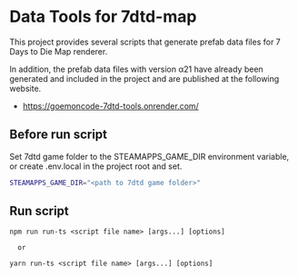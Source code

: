 # Data Tools for 7dtd-map

This project provides several scripts that generate prefab data files for 7 Days to Die Map renderer.

In addition, the prefab data files with version α21 have already been generated and included in the project and are published at the following website.

- https://goemoncode-7dtd-tools.onrender.com/

## Before run script

Set 7dtd game folder to the STEAMAPPS_GAME_DIR environment variable, or create .env.local in the project root and set.

```bash
STEAMAPPS_GAME_DIR="<path to 7dtd game folder>"
```

## Run script

```
npm run run-ts <script file name> [args...] [options]

  or

yarn run-ts <script file name> [args...] [options]
```
